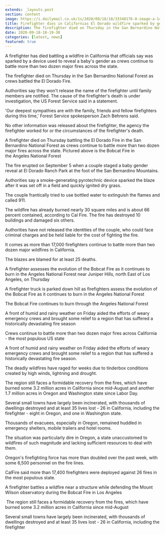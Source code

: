 ```yaml
---
extends: _layouts.post
section: content
image: https://i.dailymail.co.uk/1s/2020/09/18/18/33348176-0-image-a-14_1600448403215.jpg 
title: Firefighter dies in Californias El Dorado wildfire sparked by gender reveal 
description: The firefighter died on Thursday in the San Bernardino National Forest as crews battled the El Dorado Fire in California. 
date: 2020-09-18-18-19-30 
categories: [latest, news] 
featured: true 
--- 
```

A firefighter has died battling a wildfire in California that officials say was sparked by a device used to reveal a baby's gender as crews continue to battle more than two dozen major fires across the state.   

The firefighter died on Thursday in the San Bernardino National Forest as crews battled the El Dorado Fire.

Authorities say they won't release the name of the firefighter until family members are notified. The cause of the firefighter's death is under investigation, the US Forest Service said in a statement. 

'Our deepest sympathies are with the family, friends and fellow firefighters during this time,' Forest Service spokesperson Zach Behrens said. 

No other information was released about the firefighter, the agency the firefighter worked for or the circumstances of the firefighter's death. 

A firefighter died on Thursday battling the El Dorado Fire in the San Bernardino National Forest as crews continue to battle more than two dozen major fires across the state. Pictured above is the Bobcat Fire in the Angeles National Forest

The fire erupted on September 5 when a couple staged a baby gender reveal at El Dorado Ranch Park at the foot of the San Bernardino Mountains.

Authorities say a smoke-generating pyrotechnic device sparked the blaze after it was set off in a field and quickly ignited dry grass. 

The couple frantically tried to use bottled water to extinguish the flames and called 911. 

The wildfire has already burned nearly 30 square miles and is about 66 percent contained, according to Cal Fire. The fire has destroyed 10 buildings and damaged six others. 

Authorities have not released the identities of the couple, who could face criminal charges and be held liable for the cost of fighting the fire. 

It comes as more than 17,000 firefighters continue to battle more than two dozen major wildfires in California. 

The blazes are blamed for at least 25 deaths. 

A firefighter assesses the evolution of the Bobcat Fire as it continues to burn in the Angeles National Forest near Juniper Hills, north East of Los Angeles, on Thursday

A firefighter truck is parked down hill as firefighters assess the evolution of the Bobcat Fire as it continues to burn in the Angeles National Forest

The Bobcat Fire continues to burn through the Angeles National Forest

A front of humid and rainy weather on Friday aided the efforts of weary emergency crews and brought some relief to a region that has suffered a historically devastating fire season

Crews continue to battle more than two dozen major fires across California - the most populous US state

A front of humid and rainy weather on Friday aided the efforts of weary emergency crews and brought some relief to a region that has suffered a historically devastating fire season. 

The deadly wildfires have raged for weeks due to tinderbox conditions created by high winds, lightning and drought.  

The region still faces a formidable recovery from the fires, which have burned some 3.2 million acres in California since mid-August and another 1.7 million acres in Oregon and Washington state since Labor Day.

Several small towns have largely been incinerated, with thousands of dwellings destroyed and at least 35 lives lost - 26 in California, including the firefighter - eight in Oregon, and one in Washington state. 

Thousands of evacuees, especially in Oregon, remained huddled in emergency shelters, mobile trailers and hotel rooms. 

The situation was particularly dire in Oregon, a state unaccustomed to wildfires of such magnitude and lacking sufficient resources to deal with them.

Oregon's firefighting force has more than doubled over the past week, with some 6,500 personnel on the fire lines. 

CalFire said more than 17,400 firefighters were deployed against 26 fires in the most populous state.

A firefighter battles a wildfire near a structure while defending the Mount Wilson observatory during the Bobcat Fire in Los Angeles

 The region still faces a formidable recovery from the fires, which have burned some 3.2 million acres in California since mid-August

Several small towns have largely been incinerated, with thousands of dwellings destroyed and at least 35 lives lost - 26 in California, including the firefighter

